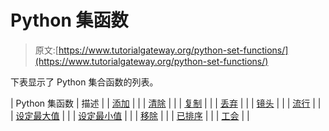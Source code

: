 # Python 集函数

> 原文:[https://www.tutorialgateway.org/python-set-functions/](https://www.tutorialgateway.org/python-set-functions/)

下表显示了 Python 集合函数的列表。

| Python 集函数 | 描述 |
| [添加](https://www.tutorialgateway.org/python-set-add/) |  |
| [清除](https://www.tutorialgateway.org/python-set-clear-method/) |  |
| [复制](https://www.tutorialgateway.org/python-set-copy/) |  |
| [丢弃](https://www.tutorialgateway.org/python-set-discard-method/) |  |
| [镜头](https://www.tutorialgateway.org/python-set-len-method/) |  |
| [流行](https://www.tutorialgateway.org/python-set-pop/) |  |
| [设定最大值](https://www.tutorialgateway.org/python-set-max-method/) |  |
| [设定最小值](https://www.tutorialgateway.org/python-set-min-method/) |  |
| [移除](https://www.tutorialgateway.org/python-set-remove-method/) |  |
| [已排序](https://www.tutorialgateway.org/python-set-sorted-method/) |  |
| [工会](https://www.tutorialgateway.org/python-set-union/) |  |